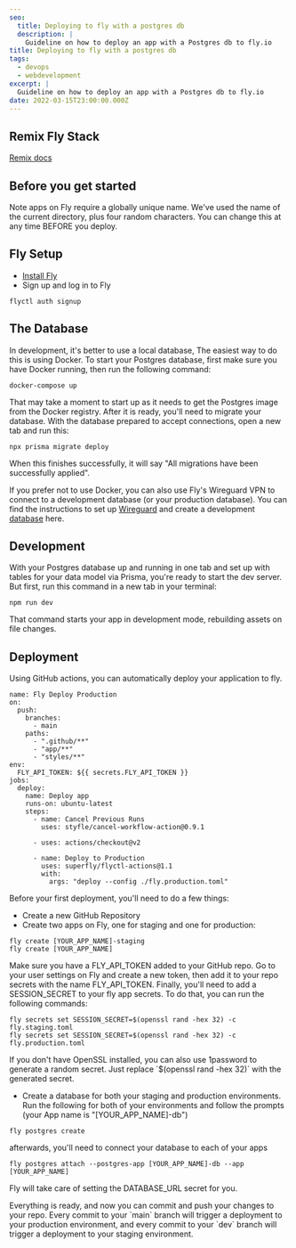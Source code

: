 ```yaml
---
seo:
  title: Deploying to fly with a postgres db
  description: |
    Guideline on how to deploy an app with a Postgres db to fly.io
title: Deploying to fly with a postgres db
tags:
  - devops
  - webdevelopment
excerpt: |
  Guideline on how to deploy an app with a Postgres db to fly.io
date: 2022-03-15T23:00:00.000Z
---
```


## Remix Fly Stack

[Remix docs](https://remix.run/docs)

## Before you get started

Note apps on Fly require a globally unique name. We've used the name of the
current directory, plus four random characters. You can change this at any time
BEFORE you deploy.

## Fly Setup

- [Install Fly](https://fly.io/docs/getting-started/installing-flyctl/)
- Sign up and log in to Fly

```
flyctl auth signup
```

## The Database

In development, it's better to use a local database, The easiest way to do this
is using Docker. To start your Postgres database, first make sure you have
Docker running, then run the following command:

```
docker-compose up
```

That may take a moment to start up as it needs to get the Postgres image from
the Docker registry. After it is ready, you'll need to migrate your database.
With the database prepared to accept connections, open a new tab and run this:

```
npx prisma migrate deploy
```

When this finishes successfully, it will say "All migrations have been
successfully applied".

If you prefer not to use Docker, you can also use Fly's Wireguard VPN to connect
to a development database (or your production database). You can find the
instructions to set up
[Wireguard](https://fly.io/docs/reference/private-networking/#install-your-wireguard-app)
and create a development [database](https://fly.io/docs/reference/postgres/)
here.

## Development

With your Postgres database up and running in one tab and set up with tables for
your data model via Prisma, you're ready to start the dev server. But first, run
this command in a new tab in your terminal:

```
npm run dev
```

That command starts your app in development mode, rebuilding assets on file
changes.

## Deployment

Using GitHub actions, you can automatically deploy your application to fly.

```
name: Fly Deploy Production
on:
  push:
    branches:
      - main
    paths:
      - ".github/**"
      - "app/**"
      - "styles/**"
env:
  FLY_API_TOKEN: ${{ secrets.FLY_API_TOKEN }}
jobs:
  deploy:
    name: Deploy app
    runs-on: ubuntu-latest
    steps:
      - name: Cancel Previous Runs
        uses: styfle/cancel-workflow-action@0.9.1

      - uses: actions/checkout@v2

      - name: Deploy to Production
        uses: superfly/flyctl-actions@1.1
        with:
          args: "deploy --config ./fly.production.toml"

```

Before your first deployment, you'll need to do a few things:

- Create a new GitHub Repository
- Create two apps on Fly, one for staging and one for production:

```
fly create [YOUR_APP_NAME]-staging
fly create [YOUR_APP_NAME]
```

Make sure you have a FLY_API_TOKEN added to your GitHub repo. Go to your user
settings on Fly and create a new token, then add it to your repo secrets with
the name FLY_API_TOKEN. Finally, you'll need to add a SESSION_SECRET to your fly
app secrets. To do that, you can run the following commands:

```
fly secrets set SESSION_SECRET=$(openssl rand -hex 32) -c fly.staging.toml
fly secrets set SESSION_SECRET=$(openssl rand -hex 32) -c fly.production.toml
```

If you don't have OpenSSL installed, you can also use 1password to generate a
random secret. Just replace \`$(openssl rand -hex 32)\` with the generated
secret.

- Create a database for both your staging and production environments. Run the
  following for both of your environments and follow the prompts (your App name
  is "\[YOUR_APP_NAME]-db")

```
fly postgres create
```

afterwards, you'll need to connect your database to each of your apps

```
fly postgres attach --postgres-app [YOUR_APP_NAME]-db --app [YOUR_APP_NAME]
```

Fly will take care of setting the DATABASE_URL secret for you.

Everything is ready, and now you can commit and push your changes to your repo.
Every commit to your \`main\` branch will trigger a deployment to your
production environment, and every commit to your \`dev\` branch will trigger a
deployment to your staging environment.
